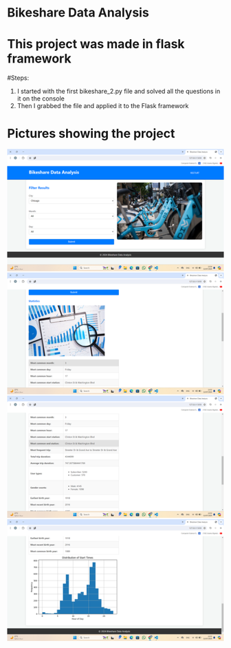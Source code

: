 # Bikeshare Data Analysis
# This project was made in flask framework

#Steps:
1. I started with the first bikeshare_2.py file and solved all the questions in it on the console
2. Then I grabbed the file and applied it to the Flask framework

# Pictures showing the project
![image1](image/Screenshot%202024-07-12%20235441.png)
![image2](image/Screenshot%202024-07-12%20235536.png)
![image2](image/Screenshot%202024-07-12%20235551.png)
![image2](image/Screenshot%202024-07-12%20235601.png)



